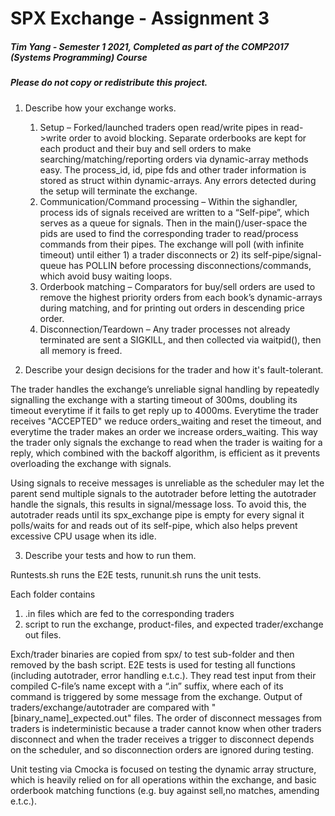 # SPX Exchange - Assignment 3
##### Tim Yang - Semester 1 2021, Completed as part of the COMP2017 (Systems Programming) Course
##### Please do not copy or redistribute this project. 

1. Describe how your exchange works.

    1.	Setup – Forked/launched traders open read/write pipes in read->write order to avoid blocking. Separate orderbooks are kept for each product and their buy and sell orders to make searching/matching/reporting orders via dynamic-array methods easy. The process_id, id, pipe fds and other trader information is stored as struct within dynamic-arrays. Any errors detected during the setup will terminate the exchange.
    2.	Communication/Command processing – Within the sighandler, process ids of signals received are written to a “Self-pipe”, which serves as a queue for signals. Then in the main()/user-space the pids are used to find the corresponding trader to read/process commands from their pipes. The exchange will poll (with infinite timeout) until either 1) a trader disconnects or 2) its self-pipe/signal-queue has POLLIN before processing disconnections/commands, which avoid busy waiting loops.
    3.	Orderbook matching –  Comparators for buy/sell orders are used to remove the highest priority orders from each book’s dynamic-arrays during matching, and for printing out orders in descending price order.
    4.	Disconnection/Teardown – Any trader processes not already terminated are sent a SIGKILL, and then collected via waitpid(), then all memory is freed.


2. Describe your design decisions for the trader and how it's fault-tolerant.

The trader handles the exchange’s unreliable signal handling by repeatedly signalling the exchange with a starting timeout of 300ms, doubling its timeout everytime if it fails to get reply up to 4000ms. Everytime the trader receives "ACCEPTED" we reduce orders_waiting and reset the timeout, and everytime the trader makes an order we increase orders_waiting. This way the trader only signals the exchange to read when the trader is waiting for a reply, which combined with the backoff algorithm, is efficient as it prevents overloading the exchange with signals.

Using signals to receive messages is unreliable as the scheduler may let the parent send multiple signals to the autotrader before letting the autotrader handle the signals, this results in signal/message loss. To avoid this, the autotrader reads until its spx_exchange pipe is empty for every signal it polls/waits for and reads out of its self-pipe, which also helps prevent excessive CPU usage when its idle.

3. Describe your tests and how to run them.

Runtests.sh runs the E2E tests, rununit.sh runs the unit tests.

Each folder contains 
1. .in files which are fed to the corresponding traders
2. script to run the exchange, product-files, and expected trader/exchange out files. 

Exch/trader binaries are copied from spx/ to test sub-folder and then removed by the bash script.
E2E tests is used for testing all functions (including autotrader, error handling e.t.c.). They read test input from their compiled C-file’s name except with a “.in” suffix, where each of its command is triggered by some message from the exchange. Output of traders/exchange/autotrader are compared with "[binary_name]_expected.out" files. The order of disconnect messages from traders is indeterministic because a trader cannot know when other traders disconnect and when the trader receives a trigger to disconnect depends on the scheduler, and so disconnection orders are ignored during testing. 

Unit testing via Cmocka is focused on testing the dynamic array structure, which is heavily relied on for all operations within the exchange, and basic orderbook matching functions (e.g. buy against sell,no matches, amending e.t.c.).
